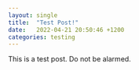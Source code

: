 ```yaml
---
layout: single
title:  "Test Post!"
date:   2022-04-21 20:50:46 +1200
categories: testing
---
```

This is a test post. Do not be alarmed.